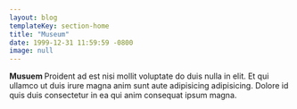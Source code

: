 ```yaml
---
layout: blog
templateKey: section-home
title: "Museum"
date: 1999-12-31 11:59:59 -0800
image: null
---
```


<p>
<strong> Musuem </strong> Proident ad est nisi mollit voluptate do duis nulla in elit. Et qui ullamco ut duis irure magna anim sunt aute adipisicing adipisicing. Dolore id quis duis consectetur in ea qui anim consequat ipsum magna.
</p>